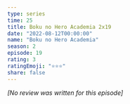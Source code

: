 ```yaml
---
type: series
time: 25
title: Boku no Hero Academia 2x19
date: "2022-08-12T00:00:00"
name: "Boku no Hero Academia"
season: 2
episode: 19
rating: 3
ratingEmoji: "⭐️⭐️⭐️"
share: false
---
```


_[No review was written for this episode]_
